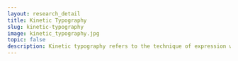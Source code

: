 ```yaml
---
layout: research_detail
title: Kinetic Typography
slug: kinetic-typography
image: kinetic_typography.jpg
topic: false
description: Kinetic typography refers to the technique of expression with animated text. Similar to the study of traditional typography of designing static typographic forms, kinetic typography focuses on understanding the effect time has on the expression of text. Kinetic typography has demonstrated the ability to add significant emotive content and appeal to expressive text, allowing some of the qualities normally found in film and the spoken word to be added to static text. Kinetic type has been widely and successfully used in film as well as in television and computer-based advertising. Perceptual psychology research on attention, reading performance, and comprehension has indicated that time-based presentation of text can be used effectively to capture and manipulate a viewer’s attention and in some cases improve overall reading performance.
---
```

